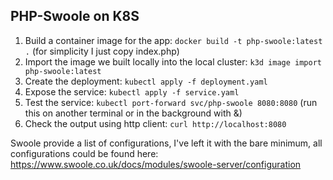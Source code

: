 ## PHP-Swoole on K8S

1. Build a container image for the app: `docker build -t php-swoole:latest .` (for simplicity I just copy index.php)
2. Import the image we built locally into the local cluster: `k3d image import php-swoole:latest`
3. Create the deployment: `kubectl apply -f deployment.yaml`
4. Expose the service: `kubectl apply -f service.yaml`
5. Test the service: `kubectl port-forward svc/php-swoole 8080:8080` (run this on another terminal or in the background with &)
6. Check the output using http client: `curl http://localhost:8080`

Swoole provide a list of configurations, I've left it with the bare minimum, all configurations could be found here: https://www.swoole.co.uk/docs/modules/swoole-server/configuration
